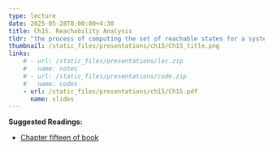 ```yaml
---
type: lecture
date: 2025-05-28T8:00:00+4:30
title: Ch15. Reachability Analysis
tldr: "the process of computing the set of reachable states for a system"
thumbnail: /static_files/presentations/ch15/Ch15_title.png
links: 
    # - url: /static_files/presentations/lec.zip
    #   name: notes
    # - url: /static_files/presentations/code.zip
    #   name: codes
    - url: /static_files/presentations/ch15/Ch15.pdf
      name: slides
---
```

**Suggested Readings:**
- [Chapter fifteen of book](https://ptolemy.berkeley.edu/books/leeseshia/index.html)
